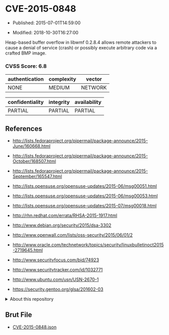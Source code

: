# CVE-2015-0848

- Published: 2015-07-01T14:59:00

- Modified: 2018-10-30T16:27:00

Heap-based buffer overflow in libwmf 0.2.8.4 allows remote attackers to cause a denial of service (crash) or possibly execute arbitrary code via a crafted BMP image.

### CVSS Score: **6.8**

| authentication | complexity | vector |
| --- | --- | --- |
| NONE | MEDIUM | NETWORK |

| confidentiality | integrity | availability |
| --- | --- | --- |
| PARTIAL | PARTIAL | PARTIAL |

## References

* http://lists.fedoraproject.org/pipermail/package-announce/2015-June/160668.html

* http://lists.fedoraproject.org/pipermail/package-announce/2015-October/168507.html

* http://lists.fedoraproject.org/pipermail/package-announce/2015-September/165547.html

* http://lists.opensuse.org/opensuse-updates/2015-06/msg00051.html

* http://lists.opensuse.org/opensuse-updates/2015-06/msg00053.html

* http://lists.opensuse.org/opensuse-updates/2015-07/msg00018.html

* http://rhn.redhat.com/errata/RHSA-2015-1917.html

* http://www.debian.org/security/2015/dsa-3302

* http://www.openwall.com/lists/oss-security/2015/06/01/2

* http://www.oracle.com/technetwork/topics/security/linuxbulletinoct2015-2719645.html

* http://www.securityfocus.com/bid/74923

* http://www.securitytracker.com/id/1032771

* http://www.ubuntu.com/usn/USN-2670-1

* https://security.gentoo.org/glsa/201602-03

<details>
<summary>About this repository</summary> 

  This repository is part of the project [Live Hack CVE](https://github.com/Live-Hack-CVE). Main website can be found [www.live-hack.org](https://www.live-hack.org) 
  
  Made by [Sn0wAlice](https://github.com/Sn0wAlice) for the people that care about security and need to have a feed of the latest CVEs. Hope you enjoy it, don't forget to star the repo and follow me on [Twitter](https://twitter.com/Sn0wAlice) and [Github](https://github.com/Sn0wAlice). And that is my [personnal website](https://www.alice-snow.me/)

  - [Home Page](https://github.com/Live-Hack-CVE)
  - [Framework](https://github.com/Live-Hack-CVE/cve-framework)
  - [CVE database](https://github.com/Live-Hack-CVE/full_database)
  - [Changelog](https://github.com/Live-Hack-CVE/Changelog)
</details>

## Brut File

* [CVE-2015-0848.json](https://raw.githubusercontent.com/Live-Hack-CVE/full_database/main/cves/2015/CVE-2015-0848.json)


